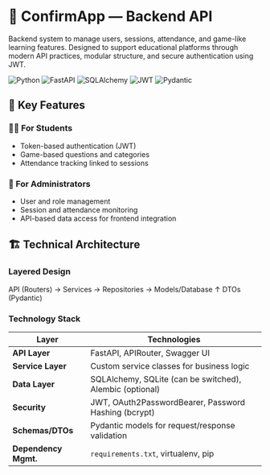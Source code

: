 # 🧩 ConfirmApp — Backend API

Backend system to manage users, sessions, attendance, and game-like learning features. Designed to support educational platforms through modern API practices, modular structure, and secure authentication using JWT.

![Python](https://img.shields.io/badge/Python-3776AB?style=for-the-badge&logo=python&logoColor=white)
![FastAPI](https://img.shields.io/badge/FastAPI-009688?style=for-the-badge&logo=fastapi&logoColor=white)
![SQLAlchemy](https://img.shields.io/badge/ORM-SQLAlchemy-FF6F00?style=for-the-badge)
![JWT](https://img.shields.io/badge/Auth-JWT-000000?style=for-the-badge&logo=jsonwebtokens&logoColor=white)
![Pydantic](https://img.shields.io/badge/Validation-Pydantic-0696D7?style=for-the-badge)

## 🚀 Key Features

### 👨‍🎓 For Students
- Token-based authentication (JWT)
- Game-based questions and categories
- Attendance tracking linked to sessions

### 🏢 For Administrators
- User and role management
- Session and attendance monitoring
- API-based data access for frontend integration

## 🏗️ Technical Architecture

### Layered Design
API (Routers) → Services → Repositories → Models/Database
↑
DTOs (Pydantic)


### Technology Stack

| Layer               | Technologies                                                                 |
|---------------------|------------------------------------------------------------------------------|
| **API Layer**        | FastAPI, APIRouter, Swagger UI                                               |
| **Service Layer**    | Custom service classes for business logic                                    |
| **Data Layer**       | SQLAlchemy, SQLite (can be switched), Alembic (optional)                     |
| **Security**         | JWT, OAuth2PasswordBearer, Password Hashing (bcrypt)                         |
| **Schemas/DTOs**     | Pydantic models for request/response validation                              |
| **Dependency Mgmt.** | `requirements.txt`, virtualenv, pip    
